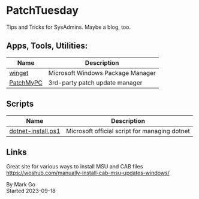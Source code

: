 # PatchTuesday

Tips and Tricks for SysAdmins. Maybe a blog, too.   

## Apps, Tools, Utilities:

| Name | Description |
|-|-|
| [winget](/ToolsUtilities/App_WindowsPackageManager_winget.md)| Microsoft Windows Package Manager |
| [PatchMyPC](/ToolsUtilities/App_PatchMyPC.md)| 3rd-party patch update manager | 

## Scripts 

|Name|Description|
|-|-|
|[dotnet-install.ps1](/DotNet/README.md)| Microsoft official script for managing dotnet |


## Links

Great site for various ways to install MSU and CAB files  
https://woshub.com/manually-install-cab-msu-updates-windows/


By Mark Go  
Started 2023-09-18